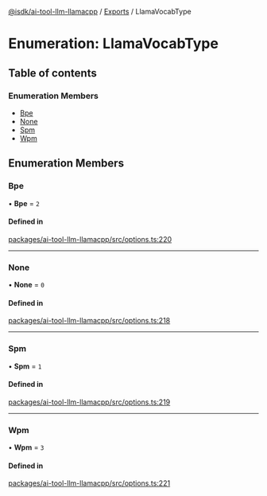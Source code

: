 [@isdk/ai-tool-llm-llamacpp](../README.md) / [Exports](../modules.md) / LlamaVocabType

# Enumeration: LlamaVocabType

## Table of contents

### Enumeration Members

- [Bpe](LlamaVocabType.md#bpe)
- [None](LlamaVocabType.md#none)
- [Spm](LlamaVocabType.md#spm)
- [Wpm](LlamaVocabType.md#wpm)

## Enumeration Members

### Bpe

• **Bpe** = ``2``

#### Defined in

[packages/ai-tool-llm-llamacpp/src/options.ts:220](https://github.com/isdk/ai-tool-llm-llamacpp.js/blob/d5d88f724f83e505c778b2363cb62eeee3c2ceef/src/options.ts#L220)

___

### None

• **None** = ``0``

#### Defined in

[packages/ai-tool-llm-llamacpp/src/options.ts:218](https://github.com/isdk/ai-tool-llm-llamacpp.js/blob/d5d88f724f83e505c778b2363cb62eeee3c2ceef/src/options.ts#L218)

___

### Spm

• **Spm** = ``1``

#### Defined in

[packages/ai-tool-llm-llamacpp/src/options.ts:219](https://github.com/isdk/ai-tool-llm-llamacpp.js/blob/d5d88f724f83e505c778b2363cb62eeee3c2ceef/src/options.ts#L219)

___

### Wpm

• **Wpm** = ``3``

#### Defined in

[packages/ai-tool-llm-llamacpp/src/options.ts:221](https://github.com/isdk/ai-tool-llm-llamacpp.js/blob/d5d88f724f83e505c778b2363cb62eeee3c2ceef/src/options.ts#L221)
